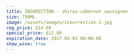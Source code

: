 ```yaml
---
title: INSURECTION - shiraz-cabernet sauvignon
size: 750ML
image: /assets/images/insurrection-2.jpg
reg_price: $14.99
special_price: $12.99
expiration_date: 2017-05-03 00:00:00
show_wine: true
---
```



